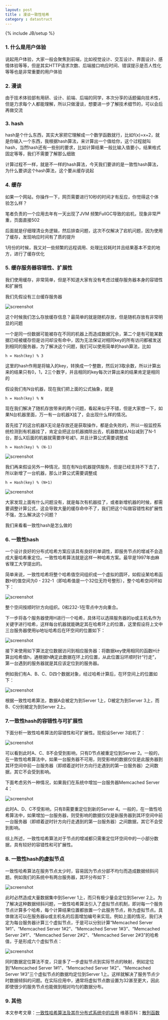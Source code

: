 ```yaml
---
layout: post
title : 漫谈一致性哈希
category : datastruct
---
```

{% include JB/setup %}

### 1. 什么是用户体验

说起用户体验，大家一般会聚焦到前端，比如视觉设计、交互设计、界面设计、感情体验等等，但是其实HTTP请求次数、后端接口响应时间、错误提示是否人性化等等也是非常重要的用户体验

### 2. 漫谈

由于技术体验部有用研、设计、前端、后端的同学，本次分享的话题偏向技术性，但是力求每个人都能理解，所以只做漫谈，想要进一步了解技术细节的，可以会后再做交流

### 3. hash

hash是个什么东西，其实大家把它理解成一个数学函数就行，比如f(x)=x+2，就是你输入一个东西，我根据hash算法，来计算出一个值给你，这个过程就叫hash，当然hash还有一些别的要求，比如计算结果一般比输入值要小，结果格式固定等等，我们不需要了解那么细致

计算过程不一样，就是不一样的hash算法，今天我们要讲的是一致性hash算法，为什么要讲这个hash算法，这个要从缓存说起

### 4. 缓存

如果一个网站，你操作一下，网页需要进行10秒的时间才有反应，你觉得这个体验怎么样？

笔者负责的一个应用去年有一天出现了JVM 频繁FullGC导致的宕机，现象非常严重，页面直接502

后面就是仔细理清业务逻辑，然后排查问题，这次不仅解决了宕机问题，因为使用了缓存，发现响应时间有了质的提升

1月份的时候，我又对一些频繁的远程调用、处理比较耗时并且结果基本不变的地方，进行了缓存优化


### 5. 缓存服务器容错性、扩展性

我们使用缓存，非常简单，但是不知道大家有没有考虑过缓存服务器本身的容错性和扩展性

我们先假设有三台缓存服务器

![screenshot](http://img1.tbcdn.cn/L1/461/1/49bb8494df3412d439606c60b893204876b294a6.png)

这个时候我们怎么存放缓存信息？最简单的就是随机存放，但是随机存放有非常明显的问题

一个是同一份数据可能被存在不同的机器上而造成数据冗余，第二个是有可能某数据已经被缓存但是访问却没有命中，因为无法保证对相同key的所有访问都被发送到相同的服务器，为了解决这个问题，我们可以使用简单的hash算法，比如

```
h = Hash(key) % 3
```

这里的hash作用是将输入的key，转换成一个整数，然后对3取余数，所以计算出来的结果只有0，1，2三个数字，并且相同的key每次计算出来的结果肯定是相同的

假设我们有N台机器，现在我们把上面的公式抽象，就是

```
h = Hash(key) % N
```

现在我们解决了随机存放带来的两个问题，看起来似乎不错，但是大家想一下，如果N台机器里面，万一有一台机器X挂了，会出现什么样的情况。

首先挂了的这台机器X无论是存放还是获取操作，都是会失败的，所以一般监控系统检测到有机器挂了，肯定会把这台机器摘除出去，机器数就从N台减到了N-1台，那么X后面的机器就需要序号减1，并且计算公式需要调整成

```
h = Hash(key) % (N-1)
```
![screenshot](http://img4.tbcdn.cn/L1/461/1/e5f1097fe19b7818b3b2f1504fed2fe6a8026b39.png)

我们再来假设另外一种情况，现在有N台机器提供服务，但是已经支持不下去了，所以新增了一台机器，那么计算公式需要调整成

```
h = Hash(key) % (N+1)
```

![screenshot](http://img2.tbcdn.cn/L1/461/1/07b7934b291c8ddd778bf0f31cc4c05a384bedcf.png)

大家发现上面有什么问题没有，就是每次有机器挂了，或者新增机器的时候，都需要调整计算公式，这会导致大量的缓存命中不了，我们把这个叫做容错性和扩展性不强，怎么解决这个问题？

我们来看看一致性hash是怎么做的

### 6. 一致性hash

一个设计良好的分布式哈希方案应该具有良好的单调性，即服务节点的增减不会造成大量哈希重定位。一致性哈希算法就是这样一种哈希方案。最早是1997年由麻省理工大学提出的。

简单来说，一致性哈希将整个哈希值空间组织成一个虚拟的圆环，如假设某哈希函数H的值空间为0 - 232-1（即哈希值是一个32位无符号整形），整个哈希空间环如下：

![screenshot](http://img1.tbcdn.cn/L1/461/1/35dae12424640d4f8e9ff89514dae0f8d2503339.png)

整个空间按顺时针方向组织。0和232-1在零点中方向重合。

下一步将各个服务器使用H进行一个哈希，具体可以选择服务器的ip或主机名作为关键字进行哈希，这样每台机器就能确定其在哈希环上的位置，这里假设将上文中三台服务器使用ip地址哈希后在环空间的位置如下：

![screenshot](http://img2.tbcdn.cn/L1/461/1/b3aec8854b1d445256d7eaf36cf65dfbb157fd1e.png)

接下来使用如下算法定位数据访问到相应服务器：将数据key使用相同的函数H计算出哈希值h，通根据h确定此数据在环上的位置，从此位置沿环顺时针“行走”，第一台遇到的服务器就是其应该定位到的服务器。

例如我们有A、B、C、D四个数据对象，经过哈希计算后，在环空间上的位置如下：

![screenshot](http://img2.tbcdn.cn/L1/461/1/2a65577f7f95de04df2586231598dc6da46385f0.png)

根据一致性哈希算法，数据A会被定为到Server 1上，D被定为到Server 3上，而B、C分别被定为到Server 2上。

### 7.一致性hash的容错性与可扩展性

下面分析一致性哈希算法的容错性和可扩展性。现假设Server 3宕机了：

![screenshot](http://img4.tbcdn.cn/L1/461/1/19f747ca07f45c684178545e0aac40a6f3f8287e.png)

可以看到此时A、C、B不会受到影响，只有D节点被重定位到Server 2。一般的，在一致性哈希算法中，如果一台服务器不可用，则受影响的数据仅仅是此服务器到其环空间中前一台服务器（即顺着逆时针方向行走遇到的第一台服务器）之间数据，其它不会受到影响。

下面考虑另外一种情况，如果我们在系统中增加一台服务器Memcached Server 4：

![screenshot](http://img4.tbcdn.cn/L1/461/1/dcd96cc46aba1f6c289e1e6ed5e08438004d3976.png)

此时A、D、C不受影响，只有B需要重定位到新的Server 4。一般的，在一致性哈希算法中，如果增加一台服务器，则受影响的数据仅仅是新服务器到其环空间中前一台服务器（即顺着逆时针方向行走遇到的第一台服务器）之间数据，其它不会受到影响。

综上所述，一致性哈希算法对于节点的增减都只需重定位环空间中的一小部分数据，具有较好的容错性和可扩展性。

### 8. 一致性hash的虚拟节点

一致性哈希算法在服务节点太少时，容易因为节点分部不均匀而造成数据倾斜问题。例如我们的系统中有两台服务器，其环分布如下：

![screenshot](http://img1.tbcdn.cn/L1/461/1/fe5c17d1a5c4fdfe15baebc96412c50cdec6d9b4.png)

此时必然造成大量数据集中到Server 1上，而只有极少量会定位到Server 2上。为了解决这种数据倾斜问题，一致性哈希算法引入了虚拟节点机制，即对每一个服务节点计算多个哈希，每个计算结果位置都放置一个此服务节点，称为虚拟节点。具体做法可以在服务器ip或主机名的后面增加编号来实现。例如上面的情况，我们决定为每台服务器计算三个虚拟节点，于是可以分别计算“Memcached Server 1#1”、“Memcached Server 1#2”、“Memcached Server 1#3”、“Memcached Server 2#1”、“Memcached Server 2#2”、“Memcached Server 2#3”的哈希值，于是形成六个虚拟节点：

![screenshot](http://img4.tbcdn.cn/L1/461/1/01ca5792121bd0327f2232866345f20d02429c3f.png)

同时数据定位算法不变，只是多了一步虚拟节点到实际节点的映射，例如定位到“Memcached Server 1#1”、“Memcached Server 1#2”、“Memcached Server 1#3”三个虚拟节点的数据均定位到Server 1上。这样就解决了服务节点少时数据倾斜的问题。在实际应用中，通常将虚拟节点数设置为32甚至更大，因此即使很少的服务节点也能做到相对均匀的数据分布。

### 9. 其他

本文参考文章：[一致性哈希算法及其在分布式系统中的应用](http://blog.codinglabs.org/articles/consistent-hashing.html)
维基百科：[散列函数](https://zh.wikipedia.org/wiki/%E6%95%A3%E5%88%97%E5%87%BD%E6%95%B8)